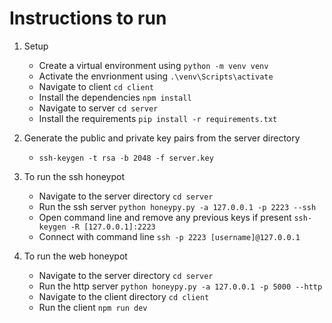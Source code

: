 # Instructions to run

1. Setup
    - Create a virtual environment using `python -m venv venv`
    - Activate the envrionment using `.\venv\Scripts\activate`
    - Navigate to client `cd client`
    - Install the dependencies `npm install`
    - Navigate to server `cd server`
    - Install the requirements `pip install -r requirements.txt`

2. Generate the public and private key pairs from the server directory
    - `ssh-keygen -t rsa -b 2048 -f server.key`

3. To run the ssh honeypot
    - Navigate to the server directory `cd server`
    - Run the ssh server `python honeypy.py -a 127.0.0.1 -p 2223 --ssh`
    - Open command line and remove any previous keys if present `ssh-keygen -R [127.0.0.1]:2223`
    - Connect with command line `ssh -p 2223 [username]@127.0.0.1`

4. To run the web honeypot
    - Navigate to the server directory `cd server`
    - Run the http server `python honeypy.py -a 127.0.0.1 -p 5000 --http`
    - Navigate to the client directory `cd client`
    - Run the client `npm run dev`
